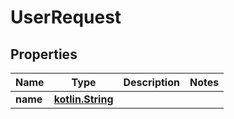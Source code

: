 # UserRequest

## Properties
Name | Type | Description | Notes
------------ | ------------- | ------------- | -------------
**name** | [**kotlin.String**](.md) |  |  

